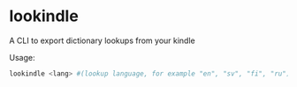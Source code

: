# lookindle

A CLI to export dictionary lookups from your kindle

Usage:
```bash
lookindle <lang> #(lookup language, for example "en", "sv", "fi", "ru")
```

